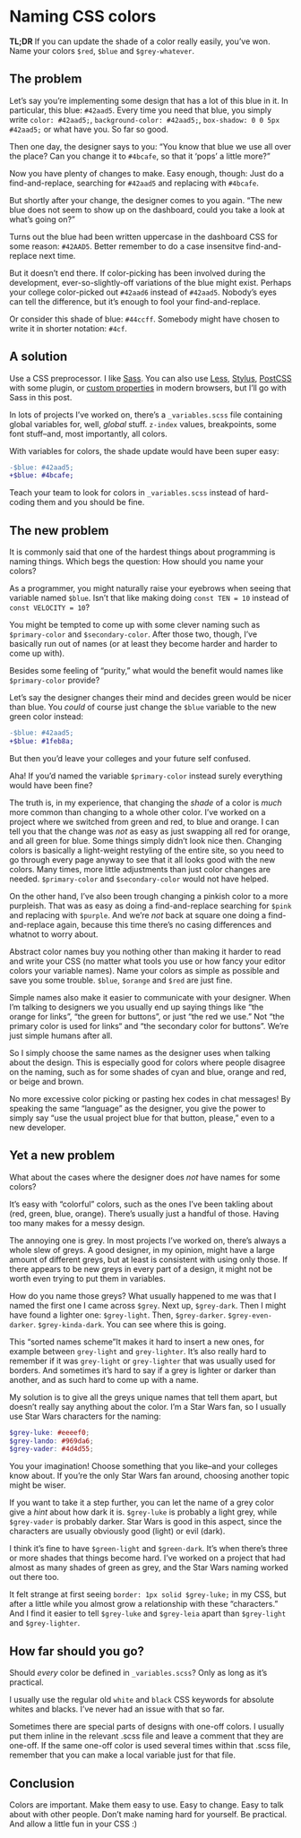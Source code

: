 # Naming CSS colors

**TL;DR** If you can update the shade of a color really easily, you’ve won. Name your colors `$red`, `$blue` and `$grey-whatever`.

## The problem

Let’s say you’re implementing some design that has a lot of this blue in it. In particular, this blue: `#42aad5`. Every time you need that blue, you simply write `color: #42aad5;`, `background-color: #42aad5;`, `box-shadow: 0 0 5px #42aad5;` or what have you. So far so good.

Then one day, the designer says to you: “You know that blue we use all over the place? Can you change it to `#4bcafe`, so that it ‘pops’ a little more?”

Now you have plenty of changes to make. Easy enough, though: Just do a find-and-replace, searching for `#42aad5` and replacing with `#4bcafe`.

But shortly after your change, the designer comes to you again. “The new blue does not seem to show up on the dashboard, could you take a look at what’s going on?”

Turns out the blue had been written uppercase in the dashboard CSS for some reason: `#42AAD5`. Better remember to do a case insensitve find-and-replace next time.

But it doesn’t end there. If color-picking has been involved during the development, ever-so-slightly-off variations of the blue might exist. Perhaps your college color-picked out `#42aad6` instead of `#42aad5`. Nobody’s eyes can tell the difference, but it’s enough to fool your find-and-replace.

Or consider this shade of blue: `#44ccff`. Somebody might have chosen to write it in shorter notation: `#4cf`.

## A solution

Use a CSS preprocessor. I like [Sass]. You can also use [Less], [Stylus], [PostCSS] with some plugin, or [custom properties] in modern browsers, but I’ll go with Sass in this post.

In lots of projects I’ve worked on, there’s a `_variables.scss` file containing global variables for, well, _global_ stuff. `z-index` values, breakpoints, some font stuff–and, most importantly, all colors.

With variables for colors, the shade update would have been super easy:

```diff
-$blue: #42aad5;
+$blue: #4bcafe;
```

Teach your team to look for colors in `_variables.scss` instead of hard-coding them and you should be fine.

## The new problem

It is commonly said that one of the hardest things about programming is naming things. Which begs the question: How should you name your colors?

As a programmer, you might naturally raise your eyebrows when seeing that variable named `$blue`. Isn’t that like making doing `const TEN = 10` instead of `const VELOCITY = 10`?

You might be tempted to come up with some clever naming such as `$primary-color` and `$secondary-color`. After those two, though, I’ve basically run out of names (or at least they become harder and harder to come up with).

Besides some feeling of “purity,” what would the benefit would names like `$primary-color` provide?

Let’s say the designer changes their mind and decides green would be nicer than blue. You _could_ of course just change the `$blue` variable to the new green color instead:

```diff
-$blue: #42aad5;
+$blue: #1feb8a;
```

But then you’d leave your colleges and your future self confused.

Aha! If you’d named the variable `$primary-color` instead surely everything would have been fine?

The truth is, in my experience, that changing the _shade_ of a color is _much_ more common than changing to a whole other color. I’ve worked on a project where we switched from green and red, to blue and orange. I can tell you that the change was _not_ as easy as just swapping all red for orange, and all green for blue. Some things simply didn’t look nice then. Changing colors is basically a light-weight restyling of the entire site, so you need to go through every page anyway to see that it all looks good with the new colors. Many times, more little adjustments than just color changes are needed. `$primary-color` and `$secondary-color` would not have helped.

On the other hand, I’ve also been trough changing a pinkish color to a more purpleish. That was as easy as doing a find-and-replace searching for `$pink` and replacing with `$purple`. And we’re _not_ back at square one doing a find-and-replace again, because this time there’s no casing differences and whatnot to worry about.

Abstract color names buy you nothing other than making it harder to read and write your CSS (no matter what tools you use or how fancy your editor colors your variable names). Name your colors as simple as possible and save you some trouble. `$blue`, `$orange` and `$red` are just fine.

Simple names also make it easier to communicate with your designer. When I’m talking to designers we you usually end up saying things like “the orange for links”, “the green for buttons”, or just “the red we use.” Not “the primary color is used for links“ and “the secondary color for buttons”. We’re just simple humans after all.

So I simply choose the same names as the designer uses when talking about the design. This is especially good for colors where people disagree on the naming, such as for some shades of cyan and blue, orange and red, or beige and brown.

No more excessive color picking or pasting hex codes in chat messages! By speaking the same “language” as the designer, you give the power to simply say “use the usual project blue for that button, please,” even to a new developer.

## Yet a new problem

What about the cases where the designer does _not_ have names for some colors?

It’s easy with “colorful” colors, such as the ones I’ve been takling about (red, green, blue, orange). There’s usually just a handful of those. Having too many makes for a messy design.

The annoying one is grey. In most projects I’ve worked on, there’s always a whole slew of greys. A good designer, in my opinion, might have a large amount of different greys, but at least is consistent with using only those. If there appears to be new greys in every part of a design, it might not be worth even trying to put them in variables.

How do you name those greys? What usually happened to me was that I named the first one I came across `$grey`. Next up, `$grey-dark`. Then I might have found a lighter one: `$grey-light`. Then, `$grey-darker`. `$grey-even-darker`. `$grey-kinda-dark`. You can see where this is going.

This “sorted names scheme”It makes it hard to insert a new ones, for example between `grey-light` and `grey-lighter`. It’s also really hard to remember if it was `grey-light` or `grey-lighter` that was usually used for borders. And sometimes it’s hard to say if a grey is lighter or darker than another, and as such hard to come up with a name.

My solution is to give all the greys unique names that tell them apart, but doesn’t really say anything about the color. I’m a Star Wars fan, so I usually use Star Wars characters for the naming:

```scss
$grey-luke: #eeeef0;
$grey-lando: #969da6;
$grey-vader: #4d4d55;
```

You your imagination! Choose something that you like–and your colleges know about. If you’re the only Star Wars fan around, choosing another topic might be wiser.

If you want to take it a step further, you can let the name of a grey color give a _hint_ about how dark it is. `$grey-luke` is probably a light grey, while `$grey-vader` is probably darker. Star Wars is good in this aspect, since the characters are usually obviously good (light) or evil (dark).

I think it’s fine to have `$green-light` and `$green-dark`. It’s when there’s three or more shades that things become hard. I’ve worked on a project that had almost as many shades of green as grey, and the Star Wars naming worked out there too.

It felt strange at first seeing `border: 1px solid $grey-luke;` in my CSS, but after a little while you almost grow a relationship with these “characters.” And I find it easier to tell `$grey-luke` and `$grey-leia` apart than `$grey-light` and `$grey-lighter`.

## How far should you go?

Should _every_ color be defined in `_variables.scss`? Only as long as it’s practical.

I usually use the regular old `white` and `black` CSS keywords for absolute whites and blacks. I’ve never had an issue with that so far.

Sometimes there are special parts of designs with one-off colors. I usually put them inline in the relevant .scss file and leave a comment that they are one-off. If the same one-off color is used several times within that .scss file, remember that you can make a local variable just for that file.

## Conclusion

Colors are important. Make them easy to use. Easy to change. Easy to talk about with other people. Don’t make naming hard for yourself. Be practical. And allow a little fun in your CSS :)

[Less]: http://lesscss.org/
[PostCSS]: http://postcss.org/
[Sass]: http://sass-lang.com/
[Stylus]: http://stylus-lang.com/
[custom properties]: https://developer.mozilla.org/en-US/docs/Web/CSS/--*
